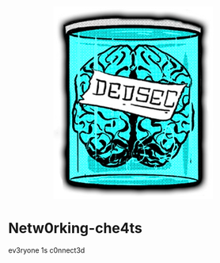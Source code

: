 <p align="center">
<img src="https://github.com/EchoNine/Netw0rking-che4ts/blob/master/blbr.png">
</p>

# Netw0rking-che4ts
ev3ryone 1s c0nnect3d
